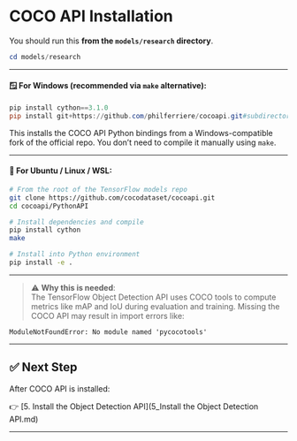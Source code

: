 
# **COCO API Installation**

You should run this **from the `models/research` directory**.

```powershell
cd models/research
```

---

#### 🪟 **For Windows** (recommended via `make` alternative):

```powershell
pip install cython==3.1.0
pip install git+https://github.com/philferriere/cocoapi.git#subdirectory=PythonAPI
```

This installs the COCO API Python bindings from a Windows-compatible fork of the official repo. You don’t need to compile it manually using `make`.

---

#### 🐧 **For Ubuntu / Linux / WSL:**

```bash
# From the root of the TensorFlow models repo
git clone https://github.com/cocodataset/cocoapi.git
cd cocoapi/PythonAPI

# Install dependencies and compile
pip install cython
make

# Install into Python environment
pip install -e .
```

---

> ⚠️ **Why this is needed**:  
> The TensorFlow Object Detection API uses COCO tools to compute metrics like mAP and IoU during evaluation and training. Missing the COCO API may result in import errors like:

```
ModuleNotFoundError: No module named 'pycocotools'
```

---

## ✅ Next Step

After COCO API is installed:

👉 [5. Install the Object Detection API](5_Install the Object Detection API.md)

---

